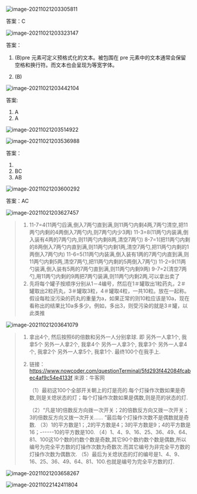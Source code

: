 ![image-20211021203305811](C:\Users\xbhog\AppData\Roaming\Typora\typora-user-images\image-20211021203305811.png)

答案：C

![image-20211021203323147](C:\Users\xbhog\AppData\Roaming\Typora\typora-user-images\image-20211021203323147.png)

答案：

1. (B)pre 元素可定义预格式化的文本。被包围在 pre 元素中的文本通常会保留空格和换行符。而文本也会呈现为等宽字体。

2. (B)

![image-20211021203442104](C:\Users\xbhog\AppData\Roaming\Typora\typora-user-images\image-20211021203442104.png)

答案:

1. A
2. A

![image-20211021203514922](C:\Users\xbhog\AppData\Roaming\Typora\typora-user-images\image-20211021203514922.png)

![image-20211021203536988](C:\Users\xbhog\AppData\Roaming\Typora\typora-user-images\image-20211021203536988.png)

答案：

1. 
2. BC
3. AB

![image-20211021203600292](C:\Users\xbhog\AppData\Roaming\Typora\typora-user-images\image-20211021203600292.png)



答案：AC

![image-20211021203627457](C:\Users\xbhog\AppData\Roaming\Typora\typora-user-images\image-20211021203627457.png)

> 1. 11-7=4(11两勺舀满,倒入7两勺直到满,则11两勺内剩4两,7两勺清空,把11两勺内剩的4两倒入7两勺内,则7两勺内少3两)
>    11-3=8(11两勺内装满,倒入装有4两的7两勺内,则11两勺内剩8两,清空7两勺)
>    8-7=1(把11两勺内剩的8两倒入7两勺内直到满,则11两勺内剩1两,清空7两勺,把11两勺内剩的1两倒入7两勺内)
>    11-6=5(11两勺内装满,倒入装有1两的7两勺内直到满,则11两勺内剩5两,清空7两勺,把11两勺内剩的5两倒入7两勺)
>    11-2=9(11两勺装满,倒入装有5两的7两勺直到满,则11两勺内剩9两)
>    9-7=2(清空7两勺,用11两勺内剩的9两把7两勺装满,则11两勺内剩2两,可以拿出卖了
> 2. 先将每个罐子按顺序分别从1－4编号，然后在1＃罐取出1粒药丸，2＃罐取出2粒药丸，3＃罐取3粒，4＃罐取4粒，一共10粒。放在一起称。假设每粒没污染的药丸的重量为a，如果正常的则10粒应该是10a，现在看称出的结果比10a多多少。例如，多出3，则受污染的就是3＃罐，以此类推

![image-20211021203641079](C:\Users\xbhog\AppData\Roaming\Typora\typora-user-images\image-20211021203641079.png)

> 1. 拿出4个, 然后按照6的倍数和另外一人分别拿球. 即
>    另外一人拿1个, 我拿5个
>    另外一人拿2个, 我拿4个
>    另外一人拿3个, 我拿3个
>    另外一人拿4个, 我拿2个
>    另外一人拿5个, 我拿1个.
>    最终100个在我手上.
>
> 2. 链接：https://www.nowcoder.com/questionTerminal/5fd293f442084fcabec4af9c54e4133f
>    来源：牛客网
>
>    （1）最初这100个全部开关朝上的灯是亮的.每个灯操作次数如果是奇数,则是关熄状态的灯；每个灯操作次数如果是偶数,则是亮的状态的灯. 
>
>    （2）“凡是1的倍数反方向拨一次开关；2的倍数反方向又拨一次开关；3的倍数反方向又拨一次开关…… ”最后每个灯操作次数不是偶数就是奇数.
>    （3）1的平方数是1；,2的平方数是4；3的平方数是9；4的平方数是16；------10的平方数是100.
>    （4）1、4、9、16、25、36、49、64、81、100这10个数的约数个数是奇数,其它90个数约数个数是偶数,所以编号为完全平方数的灯操作次数为奇数次.而其它编号为非完全平方数的灯操作次数为偶数次.
>    （5）最后为关熄状态的灯的编号是1、4、9、16、25、36、49、64、81、100.也就是编号为完全平方数的灯.

![image-20211021203658267](C:\Users\xbhog\AppData\Roaming\Typora\typora-user-images\image-20211021203658267.png)

![image-20211022142411804](C:\Users\xbhog\AppData\Roaming\Typora\typora-user-images\image-20211022142411804.png)